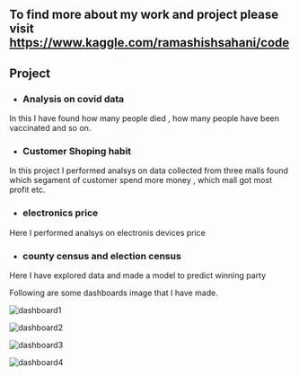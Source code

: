 ## To find more about my work and project please visit https://www.kaggle.com/ramashishsahani/code

## Project 

* ### Analysis on covid data 
In this I have found how many people died , how many people have been vaccinated and so on.

* ### Customer Shoping habit 
In this project I performed analsys on data collected from three malls found which segament of customer spend more money , which mall got most profit etc.

* ### electronics price 
Here I performed analsys on electronis devices price

* ### county census and election census
Here I have explored data and made a model to predict winning party


Following are some dashboards image that I have made.

![dashboard1](https://github.com/ramashish786/Project/assets/55800734/4a154748-7054-40bd-b332-9745425b6c9a)

![dashboard2](https://github.com/ramashish786/Project/assets/55800734/9c7a24a7-b950-4a1b-a4c2-09be385a4afe)

![dashboard3](https://github.com/ramashish786/Project/assets/55800734/05097e0c-ad71-4d59-a370-86f8332a8c8e)

![dashboard4](https://github.com/ramashish786/Project/assets/55800734/85f83c7b-b05b-4210-8e37-5053c14f4228)
